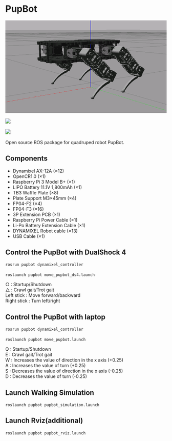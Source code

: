 # PupBot

<img src="https://github.com/Alpaca-zip/PupBot/blob/main/PupBot.png">

[![](https://img.shields.io/badge/ROS-Melodic-brightgreen.svg)](https://github.com/Alpaca-zip/PupBot)

[![](https://img.shields.io/badge/ROS-Noetic-brightgreen.svg)](https://github.com/Alpaca-zip/PupBot)

Open source ROS package for quadruped robot PupBot.

## Components
- Dynamixel AX-12A (×12)
- OpenCR1.0 (×1)
- Raspberry Pi 3 Model B+ (×1)
- LIPO Battery 11.1V 1,800mAh (×1)
- TB3 Waffle Plate (×8)
- Plate Support M3×45mm (×4)
- FP04-F2 (×4)
- FP04-F3 (×16)
- 3P Extension PCB (×1)
- Raspberry Pi Power Cable (×1)
- Li-Po Battery Extension Cable (×1)
- DYNAMIXEL Robot cable (×13)
- USB Cable (×1)

## Control the PupBot with DualShock 4

```
rosrun pupbot dynamixel_controller

roslaunch pupbot move_pupbot_ds4.launch
```
○ : Startup/Shutdown  
△ : Crawl gait/Trot gait  
Left stick : Move forward/backward  
Right stick : Turn left/right  

## Control the PupBot with laptop

```
rosrun pupbot dynamixel_controller

roslaunch pupbot move_pupbot.launch
```

Q : Startup/Shutdown  
E : Crawl gait/Trot gait  
W : Increases the value of direction in the x axis (+0.25)  
A : Increases the value of turn (+0.25)  
S : Decreases the value of direction in the x axis (-0.25)  
D : Decreases the value of turn (-0.25)  

## Launch Walking Simulation

```
roslaunch pupbot pupbot_simulation.launch
```

## Launch Rviz(additional)

```
roslaunch pupbot pupbot_rviz.launch
```
